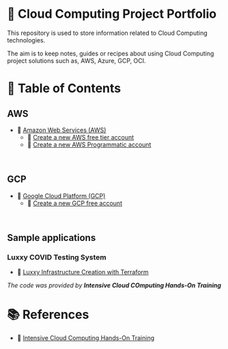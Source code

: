 # :notebook: Cloud Computing Project Portfolio

This repository is used to store information related to Cloud Computing technologies.

The aim is to keep notes, guides or recipes about using Cloud Computing project solutions such as, AWS, Azure, GCP, OCI.

# :bookmark_tabs: Table of Contents
## AWS
- :link: [Amazon Web Services (AWS)](aws/README.md)
  - :link: [Create a new AWS free tier account](aws/aws_free_tier_setup/README.md)
  - :link: [Create a new AWS Programmatic account](aws/aws_new_programmatic_account/README.md)

<br/>

## GCP
- :link: [Google Cloud Platform (GCP)](gcp/README.md)
  - :link: [Create a new GCP free account](gcp/gcp_free_account_setup/README.md)

<br/>

## Sample applications
### Luxxy COVID Testing System
  - :link: [Luxxy Infrastructure Creation with Terraform](applications/luxxy-covid-testing-system/README.md)

_The code was provided by **Intensive Cloud COmputing Hands-On Training**_

# :books: References
- :link: [Intensive Cloud Computing Hands-On Training](https://ref.thecloudbootcamp.com/lp/137369/lp137369)
